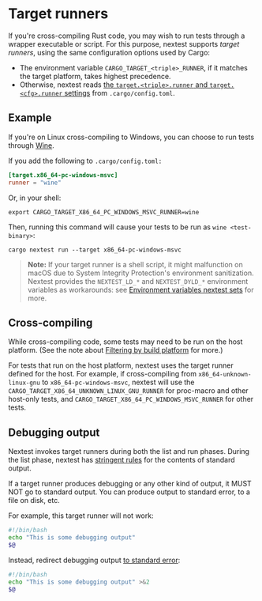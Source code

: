 # Target runners

If you're cross-compiling Rust code, you may wish to run tests through a wrapper executable or script. For this purpose, nextest supports *target runners*, using the same configuration options used by Cargo:

* The environment variable `CARGO_TARGET_<triple>_RUNNER`, if it matches the target platform, takes highest precedence.
* Otherwise, nextest reads [the `target.<triple>.runner` and `target.<cfg>.runner` settings](https://doc.rust-lang.org/cargo/reference/config.html#targettriplerunner) from `.cargo/config.toml`.

## Example

If you're on Linux cross-compiling to Windows, you can choose to run tests through [Wine](https://www.winehq.org/).

If you add the following to `.cargo/config.toml:`

```toml
[target.x86_64-pc-windows-msvc]
runner = "wine"
```

Or, in your shell:

```
export CARGO_TARGET_X86_64_PC_WINDOWS_MSVC_RUNNER=wine
```

Then, running this command will cause your tests to be run as `wine <test-binary>`:

```
cargo nextest run --target x86_64-pc-windows-msvc
```

> **Note:** If your target runner is a shell script, it might malfunction on macOS due to System Integrity Protection's environment sanitization. Nextest provides the `NEXTEST_LD_*` and `NEXTEST_DYLD_*` environment variables as workarounds: see [Environment variables nextest sets](env-vars.md#environment-variables-nextest-sets) for more.

## Cross-compiling

While cross-compiling code, some tests may need to be run on the host platform. (See the note about [Filtering by build platform](running.md#filtering-by-build-platform) for more.)

For tests that run on the host platform, nextest uses the target runner defined for the host. For example, if cross-compiling from `x86_64-unknown-linux-gnu` to `x86_64-pc-windows-msvc`, nextest will use the `CARGO_TARGET_X86_64_UNKNOWN_LINUX_GNU_RUNNER` for proc-macro and other host-only tests, and `CARGO_TARGET_X86_64_PC_WINDOWS_MSVC_RUNNER` for other tests.

## Debugging output

Nextest invokes target runners during both the list and run phases. During the list phase, nextest has [stringent rules] for the contents of standard output.

If a target runner produces debugging or any other kind of output, it MUST NOT go to standard output. You can produce output to standard error, to a file on disk, etc.

For example, this target runner will not work:

```bash
#!/bin/bash
echo "This is some debugging output"
$@
```

Instead, redirect debugging output [to standard error](https://stackoverflow.com/questions/2990414/echo-that-outputs-to-stderr):

```bash
#!/bin/bash
echo "This is some debugging output" >&2
$@
```

[stringent rules]: https://nexte.st/book/custom-test-harnesses.html#manually-implementing-a-test-harness
